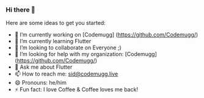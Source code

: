 ### Hi there 👋


Here are some ideas to get you started:

- 🔭 I’m currently working on [Codemugg] (https://github.com/Codemugg/)
- 🌱 I’m currently learning Flutter
- 👯 I’m looking to collaborate on Everyone ;)
- 🤔 I’m looking for help with my organization: [Codemugg] (https://github.com/Codemugg/)
- 💬 Ask me about Flutter
- 📫 How to reach me: sid@codemugg.live
- 😄 Pronouns: he/him
- ⚡ Fun fact: I love Coffee & Coffee loves me back!
